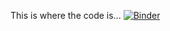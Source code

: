 This is where the code is...
[![Binder](https://mybinder.org/badge_logo.svg)](https://mybinder.org/v2/gh/Half-Guinea-Press/Mad_Shenanigans/main?urlpath=https%3A%2F%2Fgithub.com%2FHalf-Guinea-Press%2FMad_Shenanigans%2Ftree%2Fmain%2Fcode_binder)
